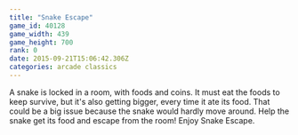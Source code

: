 ```yaml
---
title: "Snake Escape"
game_id: 40128
game_width: 439
game_height: 700
rank: 0
date: 2015-09-21T15:06:42.306Z
categories: arcade classics
---
```

A snake is locked in a room, with foods and coins. It must eat the foods to keep survive, but it's also getting bigger, every time it ate its food. That could be a big issue because the snake would hardly move around. Help the snake get its food and escape from the room! Enjoy Snake Escape.